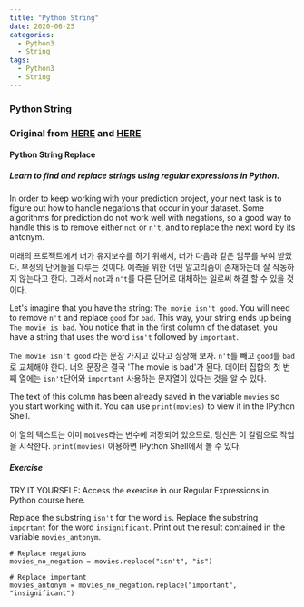 ```yaml
---
title: "Python String"
date: 2020-06-25
categories:
  - Python3
  - String
tags:
  - Python3
  - String
---
```



### Python String 

### Original from [HERE](https://www.datacamp.com/community/tutorials/python-string-replace) and [HERE](https://www.datacamp.com/community/tutorials/python-string-split)

#### Python String Replace
##### Learn to find and replace strings using regular expressions in Python.

In order to keep working with your prediction project, your next task is to figure out how to handle negations that occur 
in your dataset. Some algorithms for prediction do not work well with negations, so a good way to handle this is to remove 
either `not` or `n't`, and to replace the next word by its antonym.

미래의 프로젝트에서 너가 유지보수를 하기 위해서, 너가 다음과 같은 임무를 부여 받았다. 부정의 단어들을 다루는 것이다. 예측을 위한 어떤 알고리즘이 존재하는데 잘 작동하지 않는다고 한다.
그래서 `not`과 `n't`를 다른 단어로 대체하는 일로써 해결 할 수 있을 것이다.

Let's imagine that you have the string: `The movie isn't good`. You will need to remove `n't` and replace `good` for `bad`. 
This way, your string ends up being `The movie is bad`. You notice that in the first column of the dataset, you have a string 
that uses the word `isn't` followed by `important`.

`The movie isn't good` 라는 문장 가지고 있다고 상상해 보자. `n't`를 빼고 `good`를 `bad`로 교체해야 한다. 
너의 문장은 결국 'The movie is bad'가 된다. 데이터 집합의 첫 번째 열에는 `isn't`단어와 `important`  사용하는 문자열이 있다는 것을 알 수 있다.

The text of this column has been already saved in the variable `movies` so you start working with it. 
You can use `print(movies)` to view it in the IPython Shell.

이 열의 텍스트는 이미 `moives`라는 변수에 저장되어 있으므로, 당신은 이 칼럼으로 작업을 시작한다. 
`print(movies)` 이용하면 IPython Shell에서 볼 수 있다.

##### Exercise
TRY IT YOURSELF: Access the exercise in our Regular Expressions in Python course here.

Replace the substring `isn't` for the word `is`.
Replace the substring `important` for the word `insignificant`.
Print out the result contained in the variable `movies_antonym`.

```Python3
# Replace negations
movies_no_negation = movies.replace("isn't", "is")

# Replace important
movies_antonym = movies_no_negation.replace("important", "insignificant")
```

